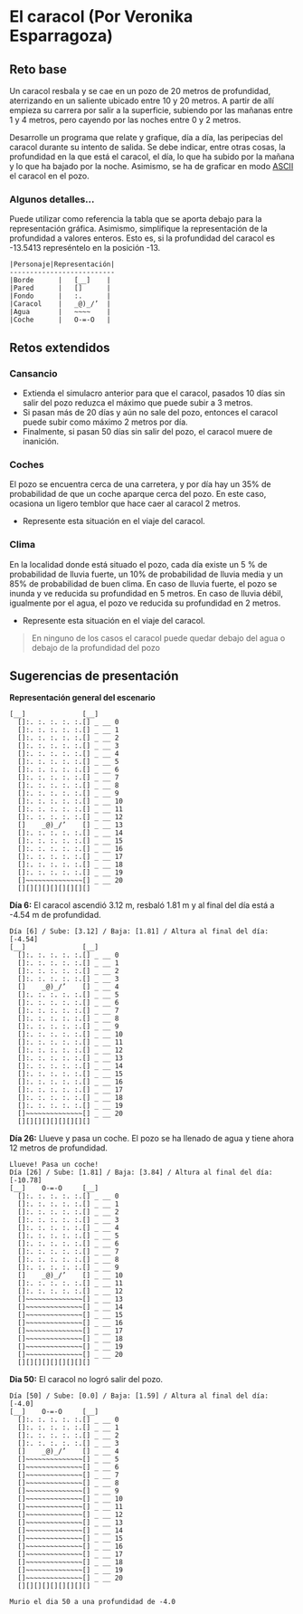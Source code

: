 # El caracol (Por Veronika Esparragoza)

## Reto base
Un caracol resbala y se cae en un pozo de 20 metros de profundidad, aterrizando en un saliente ubicado entre 10 y 20 metros. A partir de allí empieza su carrera por salir a la superficie, subiendo por las mañanas entre 1 y 4 metros, pero cayendo por las noches entre 0 y 2 metros.

Desarrolle un programa que relate y grafique, día a día, las peripecias del caracol durante su intento de salida. Se debe indicar, entre otras cosas, la profundidad en la que está el caracol, el día, lo que ha subido por la mañana y lo que ha bajado por la noche. Asimismo, se ha de graficar en modo [ASCII](https://es.wikipedia.org/wiki/ASCII) el caracol en el pozo. 

### Algunos detalles...
Puede utilizar como referencia la tabla que se aporta debajo para la representación gráfica. Asimismo, simplifique la representación de la profundidad a valores enteros. Esto es, si la profundidad del caracol es -13.5413 represéntelo en la posición -13.

    |Personaje|Representación|
    --------------------------
    |Borde      |   [__]    |
    |Pared      |   []      |
    |Fondo      |   :.      |
    |Caracol    |   _@)_/’  |
    |Agua       |   ~~~~    |
    |Coche      |   O-=-O   |

## Retos extendidos
### Cansancio
* Extienda el simulacro anterior para que el caracol, pasados 10 días sin salir del pozo reduzca el máximo que puede subir a 3 metros. 
* Si pasan más de 20 días y aún no sale del pozo, entonces el caracol puede subir como máximo 2 metros por día.
* Finalmente, si pasan 50 días sin salir del pozo, el caracol muere de inanición.
### Coches
El pozo se encuentra cerca de una carretera, y por día hay un 35% de probabilidad de que un coche aparque cerca del pozo. En este caso, ocasiona un ligero temblor que hace caer al caracol 2 metros.
* Represente esta situación en el viaje del caracol.

### Clima
En la localidad donde está situado el pozo, cada día existe un 5 % de probabilidad de lluvia fuerte, un 10% de probabilidad de lluvia media y un 85% de probabilidad de buen clima.  En caso de lluvia fuerte, el pozo se inunda y ve reducida su profundidad en 5 metros. En caso de lluvia débil, igualmente por el agua, el pozo ve reducida su profundidad en 2 metros.
* Represente esta situación en el viaje del caracol.
> En ninguno de los casos el caracol puede quedar debajo del agua o debajo de la profundidad del pozo
## Sugerencias de presentación
**Representación general del escenario**

    [__]              [__]
      []:. :. :. :. :.[] _ __ 0
      []:. :. :. :. :.[] _ __ 1
      []:. :. :. :. :.[] _ __ 2
      []:. :. :. :. :.[] _ __ 3
      []:. :. :. :. :.[] _ __ 4
      []:. :. :. :. :.[] _ __ 5
      []:. :. :. :. :.[] _ __ 6
      []:. :. :. :. :.[] _ __ 7
      []:. :. :. :. :.[] _ __ 8
      []:. :. :. :. :.[] _ __ 9
      []:. :. :. :. :.[] _ __ 10
      []:. :. :. :. :.[] _ __ 11
      []:. :. :. :. :.[] _ __ 12
      []    _@)_/’    [] _ __ 13
      []:. :. :. :. :.[] _ __ 14
      []:. :. :. :. :.[] _ __ 15
      []:. :. :. :. :.[] _ __ 16
      []:. :. :. :. :.[] _ __ 17
      []:. :. :. :. :.[] _ __ 18
      []:. :. :. :. :.[] _ __ 19
      []~~~~~~~~~~~~~~[] _ __ 20
      [][][][][][][][][] 

**Día 6:** El caracol ascendió 3.12 m, resbaló 1.81 m y al final del día está a -4.54 m de profundidad.
 
    Día [6] / Sube: [3.12] / Baja: [1.81] / Altura al final del día: [-4.54]
    [__]              [__]
      []:. :. :. :. :.[] _ __ 0
      []:. :. :. :. :.[] _ __ 1
      []:. :. :. :. :.[] _ __ 2
      []:. :. :. :. :.[] _ __ 3
      []    _@)_/’    [] _ __ 4
      []:. :. :. :. :.[] _ __ 5
      []:. :. :. :. :.[] _ __ 6
      []:. :. :. :. :.[] _ __ 7
      []:. :. :. :. :.[] _ __ 8
      []:. :. :. :. :.[] _ __ 9
      []:. :. :. :. :.[] _ __ 10
      []:. :. :. :. :.[] _ __ 11
      []:. :. :. :. :.[] _ __ 12
      []:. :. :. :. :.[] _ __ 13
      []:. :. :. :. :.[] _ __ 14
      []:. :. :. :. :.[] _ __ 15
      []:. :. :. :. :.[] _ __ 16
      []:. :. :. :. :.[] _ __ 17
      []:. :. :. :. :.[] _ __ 18
      []:. :. :. :. :.[] _ __ 19
      []~~~~~~~~~~~~~~[] _ __ 20
      [][][][][][][][][] 

**Día 26:** Llueve y pasa un coche. El pozo se ha llenado de agua y tiene ahora 12 metros de profundidad.

    Llueve! Pasa un coche!
    Día [26] / Sube: [1.81] / Baja: [3.84] / Altura al final del día: [-10.78]
    [__]    O-=-O     [__]
      []:. :. :. :. :.[] _ __ 0
      []:. :. :. :. :.[] _ __ 1
      []:. :. :. :. :.[] _ __ 2
      []:. :. :. :. :.[] _ __ 3
      []:. :. :. :. :.[] _ __ 4
      []:. :. :. :. :.[] _ __ 5
      []:. :. :. :. :.[] _ __ 6
      []:. :. :. :. :.[] _ __ 7
      []:. :. :. :. :.[] _ __ 8
      []:. :. :. :. :.[] _ __ 9
      []    _@)_/’    [] _ __ 10
      []:. :. :. :. :.[] _ __ 11
      []:. :. :. :. :.[] _ __ 12
      []~~~~~~~~~~~~~~[] _ __ 13
      []~~~~~~~~~~~~~~[] _ __ 14
      []~~~~~~~~~~~~~~[] _ __ 15
      []~~~~~~~~~~~~~~[] _ __ 16
      []~~~~~~~~~~~~~~[] _ __ 17
      []~~~~~~~~~~~~~~[] _ __ 18
      []~~~~~~~~~~~~~~[] _ __ 19
      []~~~~~~~~~~~~~~[] _ __ 20
      [][][][][][][][][] 

**Dia 50:** El caracol no logró salir del pozo.

    Día [50] / Sube: [0.0] / Baja: [1.59] / Altura al final del día: [-4.0]
    [__]    O-=-O     [__]
      []:. :. :. :. :.[] _ __ 0
      []:. :. :. :. :.[] _ __ 1
      []:. :. :. :. :.[] _ __ 2
      []:. :. :. :. :.[] _ __ 3
      []    _@)_/’    [] _ __ 4
      []~~~~~~~~~~~~~~[] _ __ 5
      []~~~~~~~~~~~~~~[] _ __ 6
      []~~~~~~~~~~~~~~[] _ __ 7
      []~~~~~~~~~~~~~~[] _ __ 8
      []~~~~~~~~~~~~~~[] _ __ 9
      []~~~~~~~~~~~~~~[] _ __ 10
      []~~~~~~~~~~~~~~[] _ __ 11
      []~~~~~~~~~~~~~~[] _ __ 12
      []~~~~~~~~~~~~~~[] _ __ 13
      []~~~~~~~~~~~~~~[] _ __ 14
      []~~~~~~~~~~~~~~[] _ __ 15
      []~~~~~~~~~~~~~~[] _ __ 16
      []~~~~~~~~~~~~~~[] _ __ 17
      []~~~~~~~~~~~~~~[] _ __ 18
      []~~~~~~~~~~~~~~[] _ __ 19
      []~~~~~~~~~~~~~~[] _ __ 20
      [][][][][][][][][]

    Murio el dia 50 a una profundidad de -4.0